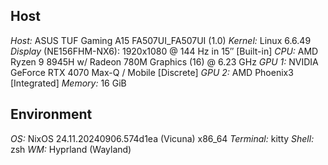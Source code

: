 ## Host
   *Host:* ASUS TUF Gaming A15 FA507UI_FA507UI (1.0)
*Kernel:* Linux 6.6.49
*Display* (NE156FHM-NX6): 1920x1080 @ 144 Hz in 15″ [Built-in]
*CPU:* AMD Ryzen 9 8945H w/ Radeon 780M Graphics (16) @ 6.23 GHz
*GPU 1:* NVIDIA GeForce RTX 4070 Max-Q / Mobile [Discrete]
*GPU 2:* AMD Phoenix3 [Integrated]
*Memory:* 16 GiB
## Environment
*OS:* NixOS 24.11.20240906.574d1ea (Vicuna) x86_64
*Terminal:* kitty
*Shell:* zsh
*WM:* Hyprland (Wayland)
